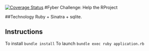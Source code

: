 [![Coverage Status](https://coveralls.io/repos/jpietrzyk/fyber_challenge2/badge.svg?branch=better_travis&service=github)](https://coveralls.io/github/jpietrzyk/fyber_challenge2?branch=better_travis)
#Fyber Challenge: Help the R­Project

##Technology
Ruby + Sinatra + sqlite.

## Instructions
To install ```bundle install```
To launch ```bundle exec ruby application.rb```
